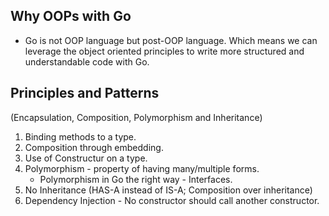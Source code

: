 ## Why OOPs with Go
- Go is not OOP language but post-OOP language. Which means we can leverage the object oriented principles to write more structured and understandable code with Go.
## Principles and Patterns

(Encapsulation, Composition, Polymorphism and Inheritance)

1. Binding methods to a type.
2. Composition through embedding. 
3. Use of Constructur on a type.
4. Polymorphism - property of having many/multiple forms.
    - Polymorphism in Go the right way - Interfaces.
5. No Inheritance (HAS-A instead of IS-A; Composition over inheritance)
6. Dependency Injection - No constructor should call another constructor.